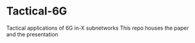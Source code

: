 # Tactical-6G
Tactical applications of 6G in-X subnetworks
This repo houses the paper and the presentation
